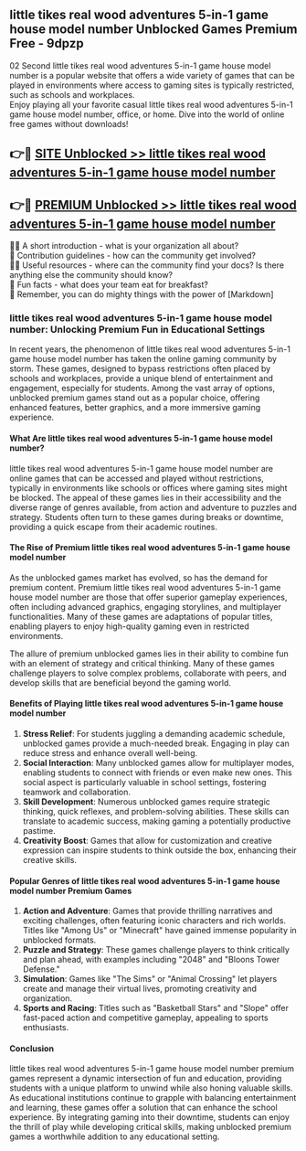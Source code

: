 ## little tikes real wood adventures 5-in-1 game house model number Unblocked Games Premium Free - 9dpzp

02 Second little tikes real wood adventures 5-in-1 game house model number is a popular website that offers a wide variety of games that can be played in environments where access to gaming sites is typically restricted, such as schools and workplaces.  
Enjoy playing all your favorite casual little tikes real wood adventures 5-in-1 game house model number, office, or home. Dive into the world of online free games without downloads!

## 👉🔴 [SITE Unblocked >> little tikes real wood adventures 5-in-1 game house model number](http://freeplayer.one?title=little_tikes_real_wood_adventures_5-in-1_game_house_model_number&ref=13D)

## 👉🔴 [PREMIUM Unblocked >> little tikes real wood adventures 5-in-1 game house model number](http://freeplayer.one?title=little_tikes_real_wood_adventures_5-in-1_game_house_model_number&ref=13D)

🙋‍♀️ A short introduction - what is your organization all about?  
🌈 Contribution guidelines - how can the community get involved?  
👩‍💻 Useful resources - where can the community find your docs? Is there anything else the community should know?  
🍿 Fun facts - what does your team eat for breakfast?  
🧙 Remember, you can do mighty things with the power of [Markdown]

### little tikes real wood adventures 5-in-1 game house model number: Unlocking Premium Fun in Educational Settings

In recent years, the phenomenon of little tikes real wood adventures 5-in-1 game house model number has taken the online gaming community by storm. These games, designed to bypass restrictions often placed by schools and workplaces, provide a unique blend of entertainment and engagement, especially for students. Among the vast array of options, unblocked premium games stand out as a popular choice, offering enhanced features, better graphics, and a more immersive gaming experience.

#### What Are little tikes real wood adventures 5-in-1 game house model number?

little tikes real wood adventures 5-in-1 game house model number are online games that can be accessed and played without restrictions, typically in environments like schools or offices where gaming sites might be blocked. The appeal of these games lies in their accessibility and the diverse range of genres available, from action and adventure to puzzles and strategy. Students often turn to these games during breaks or downtime, providing a quick escape from their academic routines.

#### The Rise of Premium little tikes real wood adventures 5-in-1 game house model number

As the unblocked games market has evolved, so has the demand for premium content. Premium little tikes real wood adventures 5-in-1 game house model number are those that offer superior gameplay experiences, often including advanced graphics, engaging storylines, and multiplayer functionalities. Many of these games are adaptations of popular titles, enabling players to enjoy high-quality gaming even in restricted environments.

The allure of premium unblocked games lies in their ability to combine fun with an element of strategy and critical thinking. Many of these games challenge players to solve complex problems, collaborate with peers, and develop skills that are beneficial beyond the gaming world.

#### Benefits of Playing little tikes real wood adventures 5-in-1 game house model number

1.  **Stress Relief**: For students juggling a demanding academic schedule, unblocked games provide a much-needed break. Engaging in play can reduce stress and enhance overall well-being.
2.  **Social Interaction**: Many unblocked games allow for multiplayer modes, enabling students to connect with friends or even make new ones. This social aspect is particularly valuable in school settings, fostering teamwork and collaboration.
3.  **Skill Development**: Numerous unblocked games require strategic thinking, quick reflexes, and problem-solving abilities. These skills can translate to academic success, making gaming a potentially productive pastime.
4.  **Creativity Boost**: Games that allow for customization and creative expression can inspire students to think outside the box, enhancing their creative skills.

#### Popular Genres of little tikes real wood adventures 5-in-1 game house model number Premium Games

1.  **Action and Adventure**: Games that provide thrilling narratives and exciting challenges, often featuring iconic characters and rich worlds. Titles like "Among Us" or "Minecraft" have gained immense popularity in unblocked formats.
2.  **Puzzle and Strategy**: These games challenge players to think critically and plan ahead, with examples including "2048" and "Bloons Tower Defense."
3.  **Simulation**: Games like "The Sims" or "Animal Crossing" let players create and manage their virtual lives, promoting creativity and organization.
4.  **Sports and Racing**: Titles such as "Basketball Stars" and "Slope" offer fast-paced action and competitive gameplay, appealing to sports enthusiasts.

#### Conclusion

little tikes real wood adventures 5-in-1 game house model number premium games represent a dynamic intersection of fun and education, providing students with a unique platform to unwind while also honing valuable skills. As educational institutions continue to grapple with balancing entertainment and learning, these games offer a solution that can enhance the school experience. By integrating gaming into their downtime, students can enjoy the thrill of play while developing critical skills, making unblocked premium games a worthwhile addition to any educational setting.